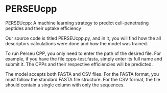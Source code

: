# PERSEUcpp
PERSEUcpp: A machine learning strategy to predict cell-penetrating peptides and their uptake efficiency


Our source code is titled PERSEUcpp.py, and in it, you will find how the all descriptors calculations were done and how the model was trained.

To run Perseu CPP, you only need to enter the path of the desired file. For example, if you have the file cpps-test.fasta, simply enter its full name and submit it. The CPPs and their respective efficiencies will be predicted.

The model accepts both FASTA and CSV files. For the FASTA format, you must follow the standard FASTA file structure. For the CSV format, the file should contain a single column with only the sequences.
